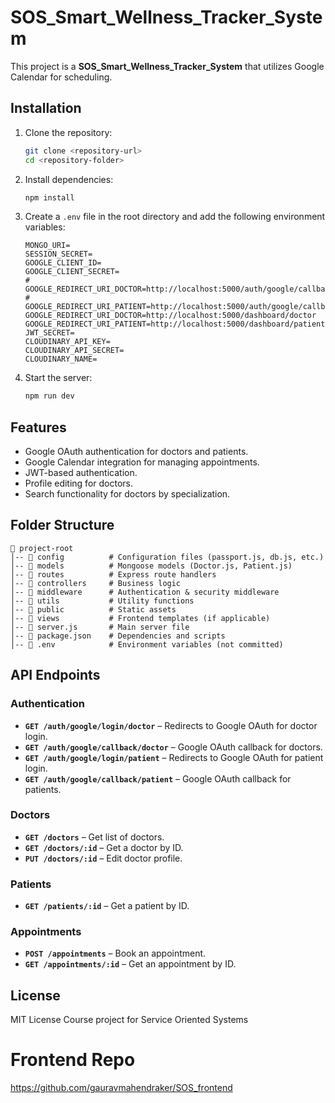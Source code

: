 # SOS_Smart_Wellness_Tracker_System

This project is a **SOS_Smart_Wellness_Tracker_System** that utilizes Google Calendar for scheduling.

## Installation

1. Clone the repository:
   ```sh
   git clone <repository-url>
   cd <repository-folder>
   ```

2. Install dependencies:
   ```sh
   npm install
   ```

3. Create a `.env` file in the root directory and add the following environment variables:
   ```env
   MONGO_URI=
   SESSION_SECRET=
   GOOGLE_CLIENT_ID=
   GOOGLE_CLIENT_SECRET=
   # GOOGLE_REDIRECT_URI_DOCTOR=http://localhost:5000/auth/google/callback/doctor
   # GOOGLE_REDIRECT_URI_PATIENT=http://localhost:5000/auth/google/callback/patient
   GOOGLE_REDIRECT_URI_DOCTOR=http://localhost:5000/dashboard/doctor
   GOOGLE_REDIRECT_URI_PATIENT=http://localhost:5000/dashboard/patient
   JWT_SECRET=
   CLOUDINARY_API_KEY=
   CLOUDINARY_API_SECRET=
   CLOUDINARY_NAME=
   ```

4. Start the server:
   ```sh
   npm run dev
   ```

## Features
- Google OAuth authentication for doctors and patients.
- Google Calendar integration for managing appointments.
- JWT-based authentication.
- Profile editing for doctors.
- Search functionality for doctors by specialization.

## Folder Structure
```
📁 project-root
│-- 📁 config          # Configuration files (passport.js, db.js, etc.)
│-- 📁 models          # Mongoose models (Doctor.js, Patient.js)
│-- 📁 routes          # Express route handlers
│-- 📁 controllers     # Business logic
│-- 📁 middleware      # Authentication & security middleware
│-- 📁 utils           # Utility functions
│-- 📁 public          # Static assets
│-- 📁 views           # Frontend templates (if applicable)
│-- 📄 server.js       # Main server file
│-- 📄 package.json    # Dependencies and scripts
│-- 📄 .env            # Environment variables (not committed)
```  

## API Endpoints

### Authentication
- **`GET /auth/google/login/doctor`** – Redirects to Google OAuth for doctor login.
- **`GET /auth/google/callback/doctor`** – Google OAuth callback for doctors.
- **`GET /auth/google/login/patient`** – Redirects to Google OAuth for patient login.
- **`GET /auth/google/callback/patient`** – Google OAuth callback for patients.

### Doctors
- **`GET /doctors`** – Get list of doctors.
- **`GET /doctors/:id`** – Get a doctor by ID.
- **`PUT /doctors/:id`** – Edit doctor profile.

### Patients
- **`GET /patients/:id`** – Get a patient by ID.

### Appointments
- **`POST /appointments`** – Book an appointment.
- **`GET /appointments/:id`** – Get an appointment by ID.

## License
MIT License
Course project for Service Oriented Systems

# Frontend Repo
https://github.com/gauravmahendraker/SOS_frontend
